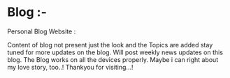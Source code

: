 # Blog :-
Personal Blog Website  :

Content of blog not present just the look and the Topics are added stay tuned for more updates on the blog.
Will post weekly news updates on this blog.
The Blog works on all the devices properly.
Maybe i can right about my love story, too..!
Thankyou for visiting...!
